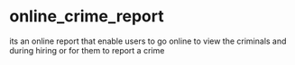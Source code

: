 # online_crime_report
its an online report that enable users to go online to view the criminals and during hiring or for them to report a crime
